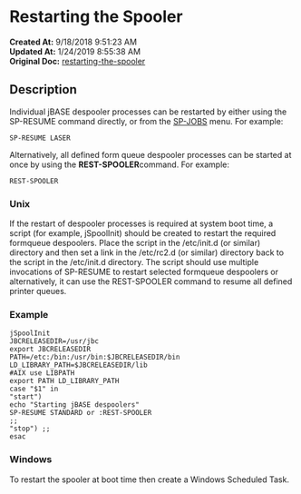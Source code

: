 # Restarting the Spooler

**Created At:** 9/18/2018 9:51:23 AM  
**Updated At:** 1/24/2019 8:55:38 AM  
**Original Doc:** [restarting-the-spooler](https://docs.jbase.com/44205-spooler/restarting-the-spooler)  


## Description 

Individual jBASE despooler processes can be restarted by either using the SP-RESUME command directly, or from the [SP-JOBS](./../sp-jobs) menu. For example:

```
SP-RESUME LASER
```

Alternatively, all defined form queue despooler processes can be started at once by using the **REST-SPOOLER**command. For example:

```
REST-SPOOLER
```

### 


### Unix

If the restart of despooler processes is required at system boot time, a script (for example, jSpoolInit) should be created to restart the required formqueue despoolers. Place the script in the /etc/init.d (or similar) directory and then set a link in the /etc/rc2.d (or similar) directory back to the script in the /etc/init.d directory. The script should use multiple invocations of SP-RESUME to restart selected formqueue despoolers or alternatively, it can use the REST-SPOOLER command to resume all defined printer queues.



### Example

```
jSpoolInit
JBCRELEASEDIR=/usr/jbc
export JBCRELEASEDIR
PATH=/etc:/bin:/usr/bin:$JBCRELEASEDIR/bin
LD_LIBRARY_PATH=$JBCRELEASEDIR/lib
#AIX use LIBPATH
export PATH LD_LIBRARY_PATH
case "$1" in
"start")
echo "Starting jBASE despoolers"
SP-RESUME STANDARD or :REST-SPOOLER
;;
"stop") ;;
esac
```

### **Windows**

To restart the spooler at boot time then create a Windows Scheduled Task.
